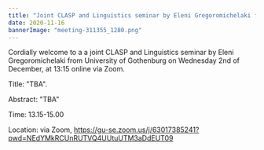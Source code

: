 ```yaml
---
title: "Joint CLASP and Linguistics seminar by Eleni Gregoromichelaki from University of Gothenburg"
date: 2020-11-16
bannerImage: "meeting-311355_1280.png"
---
```

Cordially welcome to a a joint CLASP and Linguistics seminar by Eleni Gregoromichelaki from University of Gothenburg on Wednesday 2nd of December, at 13:15 online via Zoom. 

Title: "TBA".

Abstract: "TBA"
 
Time: 13.15-15.00

Location: via Zoom, https://gu-se.zoom.us/j/63017385241?pwd=NEdYMkRCUnRUTVQ4UUtuUTM3aDdEUT09
